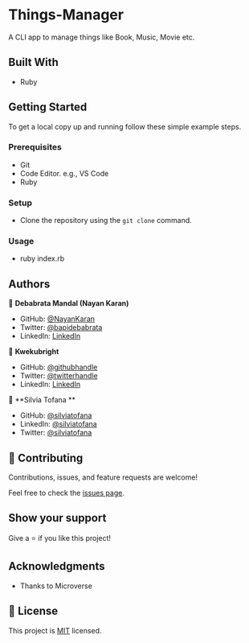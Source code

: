# Things-Manager
A CLI app to manage things like Book, Music, Movie etc.

## Built With

- Ruby

## Getting Started

To get a local copy up and running follow these simple example steps.

### Prerequisites

- Git
- Code Editor. e.g., VS Code
- Ruby

### Setup

- Clone the repository using the `git clone` command.

### Usage

- ruby index.rb

## Authors

👤 **Debabrata Mandal (Nayan Karan)**

- GitHub: [@NayanKaran](https://github.com/NayanKaran)
- Twitter: [@bapidebabrata](https://twitter.com/bapidebabrata)
- LinkedIn: [LinkedIn](https://www.linkedin.com/in/erdebabratamandal)

👤 **Kwekubright**
- GitHub: [@githubhandle](https://github.com/kwekubright)
- Twitter: [@twitterhandle](https://twitter.com/kwekubright_)
- LinkedIn: [LinkedIn](https://linkedin.com/in/kwekubright)

👤 **Silvia Tofana **

- GitHub: [@silviatofana](https://github.com/silviatofana)
- LinkedIn: [@silviatofana](https://www.linkedin.com/in/silviatofana)
- Twitter: [@silviatofana](https://twitter.com/SilviaTofana)

## 🤝 Contributing

Contributions, issues, and feature requests are welcome!

Feel free to check the [issues page](../../issues/).

## Show your support

Give a ⭐️ if you like this project!

## Acknowledgments

- Thanks to Microverse

## 📝 License

This project is [MIT](./LICENSE) licensed.
